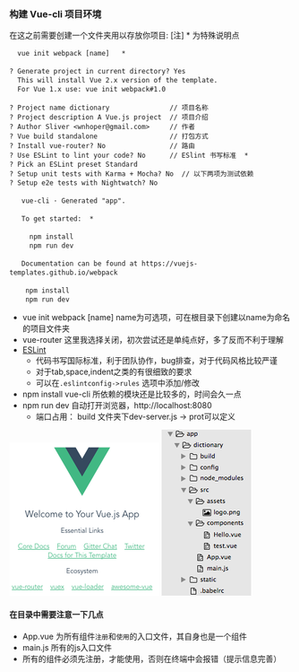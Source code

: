 ### 构建 Vue-cli 项目环境

在这之前需要创建一个文件夹用以存放你项目:  [注] * 为特殊说明点
```
  vue init webpack [name]   *

? Generate project in current directory? Yes
  This will install Vue 2.x version of the template. 
  For Vue 1.x use: vue init webpack#1.0 

? Project name dictionary               // 项目名称  
? Project description A Vue.js project  // 项目介绍  
? Author Sliver <wnhoper@gmail.com>     // 作者
? Vue build standalone                  // 打包方式   
? Install vue-router? No                // 路由
? Use ESLint to lint your code? No      // ESlint 书写标准  *
? Pick an ESLint preset Standard         
? Setup unit tests with Karma + Mocha? No  // 以下两项为测试依赖 
? Setup e2e tests with Nightwatch? No

   vue-cli · Generated "app".       

   To get started:  *
   
     npm install
     npm run dev
   
   Documentation can be found at https://vuejs-templates.github.io/webpack

    npm install  
    npm run dev   
```
* vue init webpack [name] name为可选项，可在根目录下创建以name为命名的项目文件夹
* vue-router  这里我选择关闭，初次尝试还是单纯点好，多了反而不利于理解
* [ESLint](http://eslint.org/docs/rules/)
  - 代码书写国际标准，利于团队协作，bug排查，对于代码风格比较严谨
  - 对于tab,space,indent之类的有很细致的要求
  - 可以在`.eslintconfig->rules` 选项中添加/修改
* npm install  vue-cli 所依赖的模块还是比较多的，时间会久一点
* npm run dev  自动打开浏览器，http://localhost:8080
  - 端口占用： build 文件夹下dev-server.js -> prot可以定义

![img](../images/cli.png) ![img](../images/floder.png)  
#### 在目录中需要注意一下几点
* App.vue 为所有组件`注册`和`使用`的入口文件，其自身也是一个组件
* main.js 所有的js入口文件
* 所有的组件必须先注册，才能使用，否则在终端中会报错（提示信息完善）
